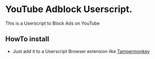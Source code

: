 # YouTube Adblock Userscript.
This is a Userscript to Block Ads on YouTube

## HowTo install
- Just add it to a Userscript Browser extension like [Tampermonkey](https://www.tampermonkey.net/)
